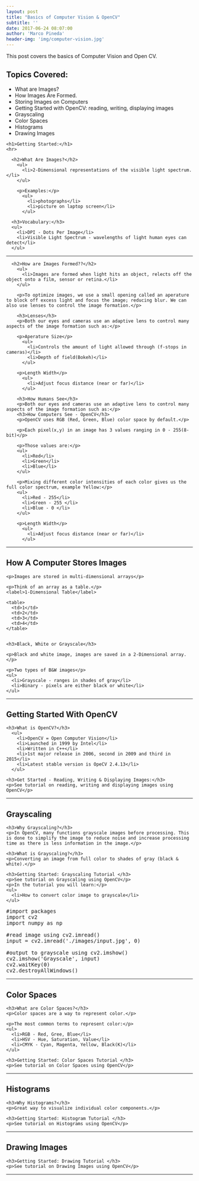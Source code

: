 ```yaml
---
layout: post
title: "Basics of Computer Vision & OpenCV"
subtitle: ''
date: 2017-06-24 08:07:00
author: 'Marco Pineda'
header-img: 'img/computer-vision.jpg'
---
```


  <p>
  This post covers the basics of Computer Vision and Open CV.
  <p>

  <h2>Topics Covered:</h2>
    <ul>
      <li>What are Images?</li>
      <li>How Images Are Formed.</li>
      <li>Storing Images on Computers</li>
      <li>Getting Started with OpenCV: reading, writing, displaying images</li>
      <li>Grayscaling</li>
      <li>Color Spaces</li>
      <li>Histograms</li>
      <li>Drawing Images</li>
    </ul>

    <h1>Getting Started:</h1>
    <hr>

      <h2>What Are Images?</h2>
        <ul>
          <li>2-Dimensional representations of the visible light spectrum.</li>
        </ul>

        <p>Examples:</p>
          <ul>
            <li>photographs</li>
            <li>picture on laptop screen</li>
          </ul>

      <h3>Vocabulary:</h3>
      <ul>
        <li>DPI - Dots Per Image</li>
        <li>Visible Light Spectrum - wavelengths of light human eyes can detect</li>
      </ul>
<hr>

      <h2>How are Images Formed??</h2>
        <ul>
          <li>Images are formed when light hits an object, relects off the object onto a film, sensor or retina.</li>
        </ul>

        <p>To optimize images, we use a small opening called an aperature to block off excess light and focus the image; reducing blur. We can also use lenses to control the image formation.</p>

        <h3>Lenses</h3>
        <p>Both our eyes and cameras use an adaptive lens to control many aspects of the image formation such as:</p>

        <p>Aperature Size</p>
          <ul>
            <li>Controls the amount of light allowed through (f-stops in cameras)</li>
            <li>Depth of field(Bokeh)</li>
          </ul>

        <p>Length Width</p>
          <ul>
            <li>Adjust focus distance (near or far)</li>
          </ul>

        <h3>How Humans See</h3>
        <p>Both our eyes and cameras use an adaptive lens to control many aspects of the image formation such as:</p>
        <h3>How Computers See - OpenCV</h3>
        <p>OpenCV uses RGB (Red, Green, Blue) color space by default.</p>

        <p>Each pixel(x,y) in an image has 3 values ranging in 0 - 255(8-bit)</p>

        <p>Those values are:</p>
        <ul>
          <li>Red</li>
          <li>Green</li>
          <li>Blue</li>
        </ul>

        <p>Mixing different color intensities of each color gives us the full color spectrum, example Yellow:</p>
        <ul>
          <li>Red - 255</li>
          <li>Green - 255 </li>
          <li>Blue - 0 </li>
        </ul>

        <p>Length Width</p>
          <ul>
            <li>Adjust focus distance (near or far)</li>
          </ul>

<hr>
    <h2>How A Computer Stores Images</h2>

    <p>Images are stored in multi-dimensional arrays</p>

    <p>Think of an array as a table.</p>
    <label>1-Dimensional Table</label>

    <table>
      <td>1</td>
      <td>2</td>
      <td>3</td>
      <td>4</td>
    </table>


    <h3>Black, White or Grayscale</h3>

    <p>Black and white image, images are saved in a 2-Dimensional array.</p>

    <p>Two types of B&W images</p>
    <ul>
      <li>Grayscale - ranges in shades of gray</li>
      <li>Binary - pixels are either black or white</li>
    </ul>
<hr>

  <h2>Getting Started With OpenCV</h2>

    <h3>What is OpenCV?</h3>
      <ul>
        <li>OpenCV = Open Computer Vision</li>
        <li>Launched in 1999 by Intel</li>
        <li>Written in C++</li>
        <li>1st major release in 2006, second in 2009 and third in 2015</li>
        <li>Latest stable version is OpeCV 2.4.13</li>
      </ul>

    <h3>Get Started - Reading, Writing & Displaying Images:</h3>
    <p>See tutorial on reading, writing and displaying images using OpenCV</p>
<hr>

  <h2>Grayscaling</h2>

    <h3>Why Grayscaling?</h3>
    <p>In OpenCV, many functions grayscale images before processing. This is done to simplify the image to reduce noise and increase processing time as there is less information in the image.</p>

    <h3>What is Grayscaling?</h3>
    <p>Converting an image from full color to shades of gray (black & white).</p>

    <h3>Getting Started: Grayscaling Tutorial </h3>
    <p>See tutorial on Grayscaling using OpenCV</p>
    <p>In the tutorial you will learn:</p>
    <ul>
      <li>How to convert color image to grayscale</li>
    </ul>

<pre>
#import packages
import cv2
import numpy as np

#read image using cv2.imread()
input = cv2.imread('./images/input.jpg', 0)

#output to grayscale using cv2.imshow()
cv2.imshow('Grayscale', input)
cv2.waitKey(0)
cv2.destroyAllWindows()
</pre>

<hr>
  <h2>Color Spaces</h2>

    <h3>What are Color Spaces?</h3>
    <p>Color spaces are a way to represent color.</p>

    <p>The most common terms to represent color:</p>
    <ul>
      <li>RGB - Red, Gree, Blue</li>
      <li>HSV - Hue, Saturation, Value</li>
      <li>CMYK - Cyan, Magenta, Yellow, Black(K)</li>
    </ul>

    <h3>Getting Started: Color Spaces Tutorial </h3>
    <p>See tutorial on Color Spaces using OpenCV</p>

<hr>

  <h2>Histograms</h2>

    <h3>Why Histograms?</h3>
    <p>Great way to visualize individual color components.</p>

    <h3>Getting Started: Histogram Tutorial </h3>
    <p>See tutorial on Histograms using OpenCV</p>

<hr>
  <h2>Drawing Images</h2>

    <h3>Getting Started: Drawing Tutorial </h3>
    <p>See tutorial on Drawing Images using OpenCV</p>

<hr>
